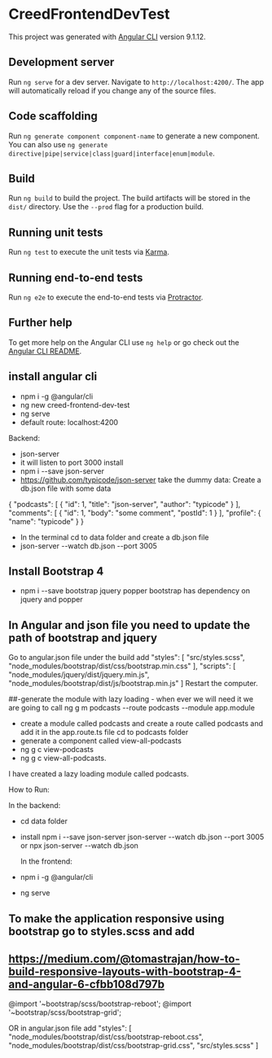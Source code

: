 # CreedFrontendDevTest

This project was generated with [Angular CLI](https://github.com/angular/angular-cli) version 9.1.12.

## Development server

Run `ng serve` for a dev server. Navigate to `http://localhost:4200/`. The app will automatically reload if you change any of the source files.

## Code scaffolding

Run `ng generate component component-name` to generate a new component. You can also use `ng generate directive|pipe|service|class|guard|interface|enum|module`.

## Build

Run `ng build` to build the project. The build artifacts will be stored in the `dist/` directory. Use the `--prod` flag for a production build.

## Running unit tests

Run `ng test` to execute the unit tests via [Karma](https://karma-runner.github.io).

## Running end-to-end tests

Run `ng e2e` to execute the end-to-end tests via [Protractor](http://www.protractortest.org/).

## Further help

To get more help on the Angular CLI use `ng help` or go check out the [Angular CLI README](https://github.com/angular/angular-cli/blob/master/README.md).

## install angular cli

- npm i -g @angular/cli
- ng new creed-frontend-dev-test
- ng serve
- default route: localhost:4200

Backend:

- json-server
- it will listen to port 3000
  install
- npm i --save json-server
- https://github.com/typicode/json-server
  take the dummy data:
  Create a db.json file with some data

{
"podcasts": [
{ "id": 1, "title": "json-server", "author": "typicode" }
],
"comments": [
{ "id": 1, "body": "some comment", "postId": 1 }
],
"profile": { "name": "typicode" }
}

- In the terminal cd to data folder and create a db.json file
- json-server --watch db.json --port 3005

## Install Bootstrap 4

- npm i --save bootstrap jquery popper
  bootstrap has dependency on jquery and popper

## In Angular and json file you need to update the path of bootstrap and jquery

Go to angular.json file under the build
add
"styles": [
"src/styles.scss",
"node_modules/bootstrap/dist/css/bootstrap.min.css"
],
"scripts": [
"node_modules/jquery/dist/jquery.min.js",
"node_modules/bootstrap/dist/js/bootstrap.min.js"
]
Restart the computer.

##-generate the module with lazy loading - when ever we will need it we are going to call
ng g m podcasts --route podcasts --module app.module

- create a module called podcasts and create a route called podcasts and add it in the app.route.ts file
  cd to podcasts folder
- generate a component called view-all-podcasts
- ng g c view-podcasts
- ng g c view-all-podcasts.

I have created a lazy loading module called podcasts.

How to Run:

In the backend:

- cd data folder
- install npm i --save json-server
  json-server --watch db.json --port 3005
  or
  npx json-server --watch db.json

  In the frontend:

- npm i -g @angular/cli
- ng serve

## To make the application responsive using bootstrap go to styles.scss and add

## https://medium.com/@tomastrajan/how-to-build-responsive-layouts-with-bootstrap-4-and-angular-6-cfbb108d797b

@import '~bootstrap/scss/bootstrap-reboot';
@import '~bootstrap/scss/bootstrap-grid';

OR in angular.json file add
"styles": [
"node_modules/bootstrap/dist/css/bootstrap-reboot.css",
"node_modules/bootstrap/dist/css/bootstrap-grid.css",
"src/styles.scss"
]

